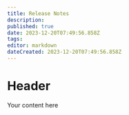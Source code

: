 ```yaml
---
title: Release Notes
description: 
published: true
date: 2023-12-20T07:49:56.858Z
tags: 
editor: markdown
dateCreated: 2023-12-20T07:49:56.858Z
---
```


# Header
Your content here